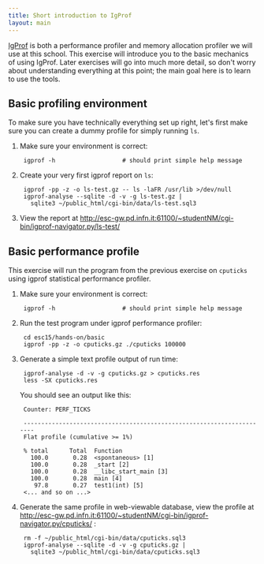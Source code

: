 ```yaml
---
title: Short introduction to IgProf
layout: main
---
```


[IgProf](<http://igprof.sourceforge.net>) is both a performance profiler and
memory allocation profiler we will use at this school.  This exercise will
introduce you to the basic mechanics of using IgProf.  Later exercises will
go into much more detail, so don't worry about understanding everything at
this point; the main goal here is to learn to use the tools.

Basic profiling environment
---------------------------

To make sure you have technically everything set up right, let's first make
sure you can create a dummy profile for simply running ``ls``.

1. Make sure your environment is correct:

        igprof -h                   # should print simple help message

2. Create your very first igprof report on ``ls``:

        igprof -pp -z -o ls-test.gz -- ls -laFR /usr/lib >/dev/null
        igprof-analyse --sqlite -d -v -g ls-test.gz |
          sqlite3 ~/public_html/cgi-bin/data/ls-test.sql3

3. View the report at <http://esc-gw.pd.infn.it:61100/~studentNM/cgi-bin/igprof-navigator.py/ls-test/>

Basic performance profile
-------------------------

This exercise will run the program from the previous exercise on ``cputicks``
using igprof statistical performance profiler.

1. Make sure your environment is correct:

        igprof -h                   # should print simple help message

2. Run the test program under igprof performance profiler:

        cd esc15/hands-on/basic
        igprof -pp -z -o cputicks.gz ./cputicks 100000

3. Generate a simple text profile output of run time:

        igprof-analyse -d -v -g cputicks.gz > cputicks.res
        less -SX cputicks.res

   You should see an output like this:

        Counter: PERF_TICKS

        ----------------------------------------------------------------------
        Flat profile (cumulative >= 1%)

        % total      Total  Function
          100.0       0.28  <spontaneous> [1]
          100.0       0.28  _start [2]
          100.0       0.28  __libc_start_main [3]
          100.0       0.28  main [4]
           97.8       0.27  test1(int) [5]
        <... and so on ...>

4. Generate the same profile in web-viewable database, view the profile at
   <http://esc-gw.pd.infn.it:61100/~studentNM/cgi-bin/igprof-navigator.py/cputicks/> :

        rm -f ~/public_html/cgi-bin/data/cputicks.sql3
        igprof-analyse --sqlite -d -v -g cputicks.gz |
          sqlite3 ~/public_html/cgi-bin/data/cputicks.sql3
